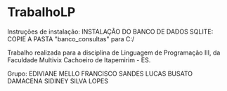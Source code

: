 # TrabalhoLP
Instruções de instalação:
  INSTALAÇÃO DO BANCO DE DADOS SQLITE:
  COPIE A PASTA "banco_consultas" para C:/

Trabalho realizada para a disciplina de Linguagem de Programação III, da Faculdade Multivix Cachoeiro de Itapemirim - ES.

Grupo:
EDIVIANE MELLO FRANCISCO SANDES
LUCAS BUSATO DAMACENA
SIDINEY SILVA LOPES


